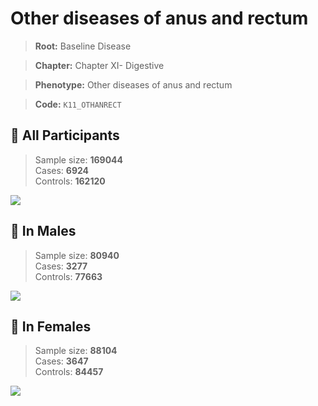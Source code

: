 # Other diseases of anus and rectum

> **Root:** Baseline Disease  

> **Chapter:** Chapter XI- Digestive  

> **Phenotype:** Other diseases of anus and rectum  

> **Code:** `K11_OTHANRECT`

## 🧪 All Participants  
> Sample size: **169044**  
> Cases: **6924**  
> Controls: **162120**
<img src="/Disease/Figures/ALL/Baseline/K11_OTHANRECT.png"/>
<CsvTable src="/Disease_Data/ALL/Baseline/LG_K11_OTHANRECT.csv" label="🔍 View full results" />

## 👨 In Males  
> Sample size: **80940**  
> Cases: **3277**  
> Controls: **77663**
<img src="/Disease/Figures/Male/Baseline/K11_OTHANRECT.png"/>
<CsvTable src="/Disease_Data/Male/Baseline/LG_K11_OTHANRECT.csv" label="🔍 View full results" />

## 👩 In Females  
> Sample size: **88104**  
> Cases: **3647**  
> Controls: **84457**
<img src="/Disease/Figures/Female/Baseline/K11_OTHANRECT.png"/>
<CsvTable src="/Disease_Data/Female/Baseline/LG_K11_OTHANRECT.csv" label="🔍 View full results" />

